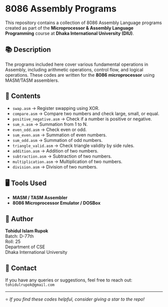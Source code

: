 # 8086 Assembly Programs

This repository contains a collection of 8086 Assembly Language programs created as part of the **Microprocessor & Assembly Language Programming** course at **Dhaka International University (DIU)**.

## 📚 Description
The programs included here cover various fundamental operations in Assembly, including arithmetic operations, control flow, and logical operations. These codes are written for the **8086 microprocessor** using MASM/TASM assemblers.

## 📂 Contents
- `swap.asm` → Register swapping using XOR.
- `compare.asm` → Compare two numbers and check large, small, or equal.
- `positive_negative.asm` → Check if a number is positive or negative.
- `sum_n.asm` → Summation from 1 to N.
- `even_odd.asm` → Check even or odd.
- `sum_even.asm` → Summation of even numbers.
- `sum_odd.asm` → Summation of odd numbers.
- `triangle_valid.asm` → Check triangle validity by side rules.
- `addition.asm` → Addition of two numbers.
- `subtraction.asm` → Subtraction of two numbers.
- `multiplication.asm` → Multiplication of two numbers.
- `division.asm` → Division of two numbers.

## 🖥️ Tools Used
- **MASM / TASM Assembler**
- **8086 Microprocessor Emulator / DOSBox**

## 📌 Author
**Tohidul Islam Rupok**  
Batch: D-77th  
Roll: 25  
Department of CSE  
Dhaka International University  

## 📧 Contact
If you have any queries or suggestions, feel free to reach out:
`tohidulrupok@gmail.com`

---

⭐️ _If you find these codes helpful, consider giving a star to the repo!_



